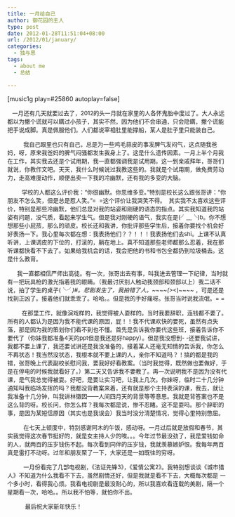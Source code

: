 ```yaml
---
title: 一月给自己
author: 御花园的主人
type: post
date: 2012-01-28T11:51:04+08:00
url: /2012/01/january/
categories:
  - 独与思
tags:
  - about me
  - 总结

---
```

[music1g play=#25860 autoplay=false]

<span style="font-size: small;">   一月还有几天就要过去了，2012的头一月就在家里的人各怀鬼胎中度过了。大人永远都以为撒个谎就可以瞒过小孩子，其实不然，因为他们不会串通，只会隐瞒，撒个谎能把手说成脚。真是佩服他们。人们都说宰相肚里能撑船，某人是肚子里只能装自己。</span>

<span style="font-size: small;">          我自己眼里也只有自己，总是为一些鸡毛蒜皮的事发脾气发闷气，这点随我爸妈，呀，原来我爸妈的脾气闷骚都发生我身上了。这是什么遗传因素。一月上半个月我在工作，其实我去还是个试用期，我一直都强调我是试用期。这一到亲戚拜年，哥哥们就说，你教作文吧。天天，我什么时候说过我教这些的。我就是个试用期，做免费劳动力，走高难度动作，顺便出卖一下我的冷幽默，还有我的多变的大脑。</span>

<span style="font-size: small;">         学校的人都这么评价我：“你很幽默。你思维多变。”特别是校长这么跟张哥讲：“你朋友不怎么笑，但是总是惹人笑。”=  =这个评价让我哭笑不得。  其实我不太喜欢这些评价，特别是那些冷幽默，他们总是对我的站姿和刚硬的语态的指点。其实我知道我的站姿有问题，没气质，看起来学生气。但是我对刚硬的语气，我实在是(╯﹏╰)b。你不想想那些小屁孩，那么的顽皮。校长还和我讲，你批评那些学生后，接着你要找个机会好好表扬一下。我心里每次都在想：我表扬他们？？！！！我表扬他们去shi。上课不认真听讲，上课调皮的下位的，打滚的，躺在地上。真不知道那些老师都那么忍着，我在那听课都快看不下去了。如果给我机会的话，我会把他的书和书包全都扔到垃圾桶去。这是什么教育。</span>

<span style="font-size: small;">      我一直都相信严师出高徒。有一次，张哥出去有事，叫我进去管理一下纪律，当时就有一把玩具枪的激光指着我的眼睛。（我最讨厌别人触动我颈部和颈部以上）我二话不说，拍了学生的桌子(╰_╯)#。悲剧发生了，我拍错了人。~~~~(>_<)~~~~ ，可是还是找到正凶了。接着他们就乖乖了。哈哈。。但是我的手好痛呀。张哥当时说我流氓。= =</span>

<span style="font-size: small;">         在那里工作，就像演戏样的，我觉得被人耍样的。当时我要辞职，连钱都不要了。所有的人都认为是因为我不能代课的原因，屁！！我不代课欢快的要死，虽然有点失落，那是因为我的策划你们看不到也不懂。首先是告诉我你要代这些班，接着告诉你不要代了（你妹我都准备4天的ppt但是我还是好happy）。但是我没想到- -还要我试讲，我都不要上课了，我还要试讲还是我没准备的，接着某人还毫无知情的告诉我，你怎么不再状态！我当然没状态，我根本就不要上课的人，亲你不知道吗？！搞的都是我的错，张哥晚上代表副校长慰问我，要我好好看教案。（当时我觉得，既然做也要做好，于是在停电的时候我就看好了。）第二天又告诉我不要教了。再一次说明我不是因为没有代课，是气我总觉得被耍。好吧，是要让实习吧，让我上几次。你妹呀，临时二十几分钟通知叫我临场发挥的吗？我都没背教案来着，还有就是那个主持表演的课，我去，就让我准备十几分钟，叫我讲林徽因——人间四月天的背景等等意思。我就是背答案也不是这么背的呀。校长问，你怎么样？我每次都是说，惨不忍睹。这不是耍吗。那个辞职的事，是因为某短信原因（其实也是我误会）我当时没分清楚情况，觉得心里特别憋屈。</span>

<span style="font-size: small;">          在七天上顿度中，特别感谢阿木的午饭，感动呀。一月过后就是放假和春节，其实我觉得这次春节挺好的，就是女主持人少的唉。。。今年过节最没劲了，我是爱钱如命的人，就两百的压岁钱伤不起。每次看到同伴的压岁钱，我就羡慕嫉妒恨。我每年两百真是雷打不动呀。过年和朋友聚了一下，大家还是一如既往的穷呀。</span>

<span style="font-size: small;">          一月份看完了几部电视剧，《法证先锋3》，《爱情公寓2》。我特别想谈谈《城市猎人》不知道为什么我看不下去，虽然剧情还好，但是我就是看不下去，大概每次都是 一个多小时，看得我心烦。我看电视剧是最没耐心的，所以我喜欢看连载的美剧，隔一个星期看一次，哈哈。。所以我不怕等，就怕你不出。</span>

<span style="font-size: small;">           最后祝大家新年快乐！</span>